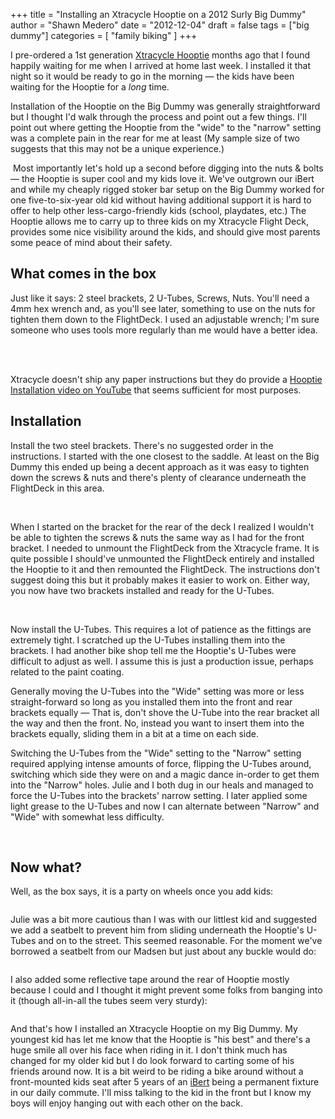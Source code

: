 +++
title = "Installing an Xtracycle Hooptie on a 2012 Surly Big Dummy"
author = "Shawn Medero"
date = "2012-12-04"
draft = false
tags = ["big dummy"]
categories = [ 
	"family biking"
]
+++

I pre-ordered a 1st generation [Xtracycle Hooptie][1] months ago that I found happily waiting for me when I arrived at home last week. I installed it that night so it would be ready to go in the morning — the kids have been waiting for the Hooptie for a _long_ time.

Installation of the Hooptie on the Big Dummy was generally straightforward but I thought I'd walk through the process and point out a few things. I'll point out where getting the Hooptie from the "wide" to the "narrow" setting was a complete pain in the rear for me at least (My sample size of two suggests that this may not be a unique experience.)

<img class="right thumbnail200" src="/images/post/IMG_1585.jpg" alt=""> Most importantly let's hold up a second before digging into the nuts & bolts — the Hooptie is super cool and my kids love it. We've outgrown our iBert and while my cheaply rigged stoker bar setup on the Big Dummy worked for one five-to-six-year old kid without having additional support it is hard to offer to help other less-cargo-friendly kids (school, playdates, etc.) The Hooptie allows me to carry up to three kids on my Xtracycle Flight Deck, provides some nice visibility around the kids, and should give most parents some peace of mind about their safety.

## What comes in the box

Just like it says: 2 steel brackets, 2 U-Tubes, Screws, Nuts. You'll need a 4mm hex wrench and, as you'll see later, something to use on the nuts for tighten them down to the FlightDeck. I used an adjustable wrench; I'm sure someone who uses tools more regularly than me would have a better idea.

<!-- image -->
<div class="gallery row grid2">
<a href="/images/post/IMG_1582.jpg"><img class="" src="/images/post/IMG_1582.jpg" alt=""></a>
<a href="/images/post/IMG_1583.jpg"><img class="" src="/images/post/IMG_1583.jpg" alt=""></a>
</div>
<div class="gallery row grid2">
<a href="/images/post/IMG_1587.jpg"><img class="" src="/images/post/IMG_1587.jpg" alt=""></a>
<a href="/images/post/IMG_1586.jpg"><img class="" src="/images/post/IMG_1586.jpg" alt=""></a>
</div>

Xtracycle doesn't ship any paper instructions but they do provide a [Hooptie Installation video on YouTube][2] that seems sufficient for most purposes.

## Installation

Install the two steel brackets. There's no suggested order in the instructions. I started with the one closest to the saddle. At least on the Big Dummy this ended up being a decent approach as it was easy to tighten down the screws & nuts and there's plenty of clearance underneath the FlightDeck in this area.

<!-- image -->
<div class="gallery row grid2">
<a href="/images/post/IMG_1592.jpg"><img class="" src="/images/post/IMG_1592.jpg" alt=""></a>
<a href="/images/post/IMG_1588.jpg"><img class="" src="/images/post/IMG_1588.jpg" alt=""></a>
</div>

When I started on the bracket for the rear of the deck I realized I wouldn't be able to tighten the screws & nuts the same way as I had for the front bracket. I needed to unmount the FlightDeck from the Xtracycle frame. It is quite possible I should've unmounted the FlightDeck entirely and installed the Hooptie to it and then remounted the FlightDeck. The instructions don't suggest doing this but it probably makes it easier to work on. Either way, you now have two brackets installed and ready for the U-Tubes.

<!-- image -->
<div class="gallery row grid3">
<a href="/images/post/IMG_1596.jpg"><img class="" src="/images/post/IMG_1596.jpg" alt=""></a>
<a href="/images/post/IMG_1594.jpg"><img class="" src="/images/post/IMG_1594.jpg" alt=""></a>
<a href="/images/post/IMG_1597.jpg"><img class="" src="/images/post/IMG_1597.jpg" alt=""></a>
</div>

Now install the U-Tubes. This requires a lot of patience as the fittings are extremely tight. I scratched up the U-Tubes installing them into the brackets. I had another bike shop tell me the Hooptie's U-Tubes were difficult to adjust as well. I assume this is just a production issue, perhaps related to the paint coating.

Generally moving the U-Tubes into the "Wide" setting was more or less straight-forward so long as you installed them into the front and rear brackets equally — That is, don't shove the U-Tube into the rear bracket all the way and then the front. No, instead you want to insert them into the brackets equally, sliding them in a bit at a time on each side.

Switching the U-Tubes from the "Wide" setting to the "Narrow" setting required applying intense amounts of force, flipping the U-Tubes around, switching which side they were on and a magic dance in-order to get them into the "Narrow" holes. Julie and I both dug in our heals and managed to force the U-Tubes into the brackets' narrow setting. I later applied some light grease to the U-Tubes and now I can alternate between "Narrow" and "Wide" with somewhat less difficulty.

<!-- image -->
<div class="gallery row grid3">
<a href="/images/post/IMG_1599.jpg"><img class="" src="/images/post/IMG_1599.jpg" alt=""></a>
<a href="/images/post/IMG_1600.jpg"><img class="" src="/images/post/IMG_1600.jpg" alt=""></a>
<a href="/images/post/IMG_1601.jpg"><img class="" src="/images/post/IMG_1601.jpg" alt=""></a>
</div>

## Now what?

Well, as the box says, it is a party on wheels once you add kids:

<!-- image -->
<img class="" src="/images/post/IMG_1606.jpg" alt="">

Julie was a bit more cautious than I was with our littlest kid and suggested we add a seatbelt to prevent him from sliding underneath the Hooptie's U-Tubes and on to the street. This seemed reasonable. For the moment we've borrowed a seatbelt from our Madsen but just about any buckle would do:

<!-- image -->
<img class="" src="/images/post/IMG_1613.jpg" alt="">

I also added some reflective tape around the rear of Hooptie mostly because I could and I thought it might prevent some folks from banging into it (though all-in-all the tubes seem very sturdy):

<!-- image -->
<a href="https://twitter.com/familyride/status/273485420585693184/photo/1"><img class="" src="/images/post/A8udioHCMAAbtUn.jpeg" alt=""></a>

And that's how I installed an Xtracycle Hooptie on my Big Dummy. My youngest kid has let me know that the Hooptie is "his best" and there's a huge smile all over his face when riding in it. I don't think much has changed for my older kid but I do look forward to carting some of his friends around now. It is a bit weird to be riding a bike around without a front-mounted kids seat after 5 years of an [iBert][3] being a permanent fixture in our daily commute. I'll miss talking to the kid in the front but I know my boys will enjoy hanging out with each other on the back.

[1]: http://www.xtracycle.com/cargo-bicycles/xtracycle-cargo-accessories/kids-and-family/hooptie.html
[2]: http://www.youtube.com/watch?feature=player_embedded&v=ZegZIjVk8X8
[3]: http://www.ibertinc.com/
